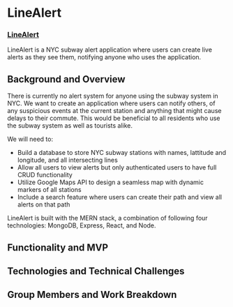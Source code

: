 # LineAlert

### [LineAlert](https://aa-linealert.herokuapp.com/)

LineAlert is a NYC subway alert application where users can create live alerts as they see them, notifying anyone who uses the application.

## Background and Overview

There is currently no alert system for anyone using the subway system in NYC. We want to create an application where users can notify others, of any suspicious events at the current station and anything that might cause delays to their commute. This would be beneficial to all residents who use the subway system as well as tourists alike.

We will need to:
* Build a database to store NYC subway stations with names, lattitude and longitude, and all intersecting lines
* Allow all users to view alerts but only authenticated users to have full CRUD functionality
* Utilize Google Maps API to design a seamless map with dynamic markers of all stations
* Include a search feature where users can create their path and view all alerts on that path

LineAlert is built with the MERN stack, a combination of following four technologies: MongoDB, Express, React, and Node.

## Functionality and MVP

## Technologies and Technical Challenges

## Group Members and Work Breakdown
